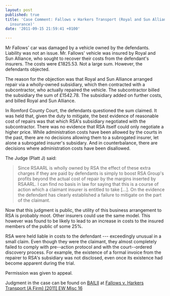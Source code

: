 ```yaml
---
layout: post
published: true
title: 'Case Comment: Fallows v Harkers Transport (Royal and Sun Alliance, vehicle
  insurance)'
date: '2011-09-15 21:59:41 +0100'

---
```

Mr Fallows' car was damaged by a vehicle owned by the defendants. Liability was not an issue. Mr. Fallows' vehicle was insured by Royal and Sun Alliance, who sought to recover their costs from the defendant's insurers. The costs were &pound;1825.53. Not a large sum. However, the defendants objected.

The reason for the objection was that Royal and Sun Alliance arranged repair via a wholly-owned subsidiary, which then contracted with a subcontractor, who actually repaired the vehicle. The subcontractor billed the subsidiary the sum of &pound;1542.78. The subsidiary added on further costs, and billed Royal and Sun Alliance.

In Romford County Court, the defendants questioned the sum claimed. It was held that, given the duty to mitigate, the best evidence of reasonable cost of repairs was that which RSA's subsidiary negotiated with the subcontractor. There was no evidence that RSA itself could only negotiate a higher price. While administration costs have been allowed by the courts in the past, there are no decisions allowing them to a subrogated insurer, let alone a subrogated insurer's subsidary. And in counterbalance, there are decisions where administration costs have been disallowed.

The Judge (Platt J) said:
> Since RSAARL is wholly owned by RSA the effect of these extra charges if they are paid by defendants is simply to boost RSA Group's profits beyond the actual cost of repair by the margins inserted by RSAARL. I can find no basis in law for saying that this is a course of action which a claimant insurer is entitled to take [...]. On the evidence the defendant has clearly established a failure to mitigate on the part of the claimant.

Now that this judgment is public, the utility of this business arrangement to RSA is probably moot. Other insurers could use the same model. This however was found to be likely to lead to an increase in costs to the insured members of the public of some 25%.

RSA were held liable in costs to the defendant --- exceedingly unusual in a small claim. Even though they were the claimant, they almost completely failed to comply with pre--action protocol and with the court--ordered discovery process. For example, the existence of a formal invoice from the repairer to RSA's subsidiary was not disclosed, even once its existence had become apparent during the trial.

Permission was given to appeal.

Judgment in the case can be found on [BAILII](http://www.bailii.org) at [Fallows v. Harkers Transport (A Firm) \[2011\] EW Misc 16](http://www.bailii.org/ew/cases/Misc/2011/16.html)
